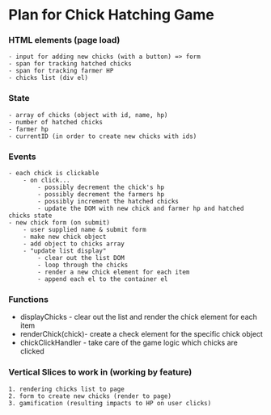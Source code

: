 # Plan for Chick Hatching Game

### HTML elements (page load)

    - input for adding new chicks (with a button) => form
    - span for tracking hatched chicks
    - span for tracking farmer HP
    - chicks list (div el)

### State

    - array of chicks (object with id, name, hp)
    - number of hatched chicks
    - farmer hp
    - currentID (in order to create new chicks with ids)

### Events

    - each chick is clickable
        - on click...
            - possibly decrement the chick's hp
            - possibly decrement the farmers hp
            - possibly increment the hatched chicks
            - update the DOM with new chick and farmer hp and hatched chicks state
    - new chick form (on submit)
        - user supplied name & submit form
        - make new chick object
        - add object to chicks array
        - "update list display"
            - clear out the list DOM
            - loop through the chicks
            - render a new chick element for each item
            - append each el to the container el

### Functions

-   displayChicks - clear out the list and render the chick element for each item
-   renderChick(chick)- create a check element for the specific chick object
-   chickClickHandler - take care of the game logic which chicks are clicked

### Vertical Slices to work in (working by feature)

    1. rendering chicks list to page
    2. form to create new chicks (render to page)
    3. gamification (resulting impacts to HP on user clicks)
